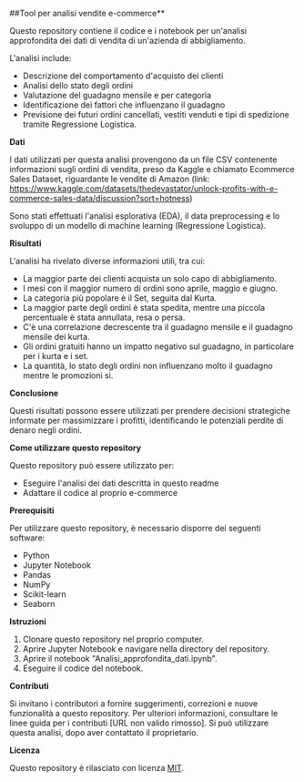 ##Tool per analisi vendite e-commerce**

Questo repository contiene il codice e i notebook per un'analisi approfondita dei dati di vendita di un'azienda di abbigliamento.

L'analisi include:

* Descrizione del comportamento d'acquisto dei clienti
* Analisi dello stato degli ordini
* Valutazione del guadagno mensile e per categoria
* Identificazione dei fattori che influenzano il guadagno
* Previsione dei futuri ordini cancellati, vestiti venduti e tipi di spedizione tramite Regressione Logistica.

**Dati**

I dati utilizzati per questa analisi provengono da un file CSV contenente informazioni sugli ordini di vendita, preso da Kaggle e chiamato Ecommerce Sales Dataset, riguardante le vendite di Amazon (link: https://www.kaggle.com/datasets/thedevastator/unlock-profits-with-e-commerce-sales-data/discussion?sort=hotness)

Sono stati effettuati l'analisi esplorativa (EDA), il data preprocessing e lo svoluppo di un modello di machine learning (Regressione Logistica).

**Risultati**

L'analisi ha rivelato diverse informazioni utili, tra cui:

* La maggior parte dei clienti acquista un solo capo di abbigliamento.
* I mesi con il maggior numero di ordini sono aprile, maggio e giugno.
* La categoria più popolare è il Set, seguita dal Kurta.
* La maggior parte degli ordini è stata spedita, mentre una piccola percentuale è stata annullata, resa o persa.
* C'è una correlazione decrescente tra il guadagno mensile e il guadagno mensile dei kurta.
* Gli ordini gratuiti hanno un impatto negativo sul guadagno, in particolare per i kurta e i set.
* La quantità, lo stato degli ordini non influenzano molto il guadagno mentre le promozioni si.

**Conclusione**

Questi risultati possono essere utilizzati per prendere decisioni strategiche informate per massimizzare i profitti, identificando le potenziali perdite di denaro negli ordini.

**Come utilizzare questo repository**

Questo repository può essere utilizzato per:

* Eseguire l'analisi dei dati descritta in questo readme
* Adattare il codice al proprio e-commerce

**Prerequisiti**

Per utilizzare questo repository, è necessario disporre dei seguenti software:

* Python
* Jupyter Notebook
* Pandas
* NumPy
* Scikit-learn
* Seaborn

**Istruzioni**

1. Clonare questo repository nel proprio computer.
2. Aprire Jupyter Notebook e navigare nella directory del repository.
3. Aprire il notebook "Analisi_approfondita_dati.ipynb".
4. Eseguire il codice del notebook.

**Contributi**

Si invitano i contributori a fornire suggerimenti, correzioni e nuove funzionalità a questo repository. Per ulteriori informazioni, consultare le linee guida per i contributi [URL non valido rimosso].
Si può utilizzare questa analisi, dopo aver contattato il proprietario.

**Licenza**

Questo repository è rilasciato con licenza [MIT](https://choosealicense.com/licenses/mit/).

